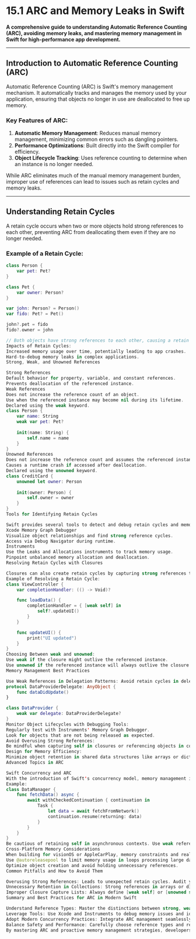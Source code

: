 # 15.1 ARC and Memory Leaks in Swift

**A comprehensive guide to understanding Automatic Reference Counting (ARC), avoiding memory leaks, and mastering memory management in Swift for high-performance app development.**

---

## Introduction to Automatic Reference Counting (ARC)

Automatic Reference Counting (ARC) is Swift's memory management mechanism. It automatically tracks and manages the memory used by your application, ensuring that objects no longer in use are deallocated to free up memory.

### Key Features of ARC:
1. **Automatic Memory Management**: Reduces manual memory management, minimizing common errors such as dangling pointers.
2. **Performance Optimizations**: Built directly into the Swift compiler for efficiency.
3. **Object Lifecycle Tracking**: Uses reference counting to determine when an instance is no longer needed.

While ARC eliminates much of the manual memory management burden, improper use of references can lead to issues such as retain cycles and memory leaks.

---

## Understanding Retain Cycles

A retain cycle occurs when two or more objects hold strong references to each other, preventing ARC from deallocating them even if they are no longer needed.

### Example of a Retain Cycle:
```swift
class Person {
    var pet: Pet?
}

class Pet {
    var owner: Person?
}

var john: Person? = Person()
var fido: Pet? = Pet()

john?.pet = fido
fido?.owner = john

// Both objects have strong references to each other, causing a retain cycle.
Impacts of Retain Cycles:
Increased memory usage over time, potentially leading to app crashes.
Hard-to-debug memory leaks in complex applications.
Strong, Weak, and Unowned References

Strong References
Default behavior for property, variable, and constant references.
Prevents deallocation of the referenced instance.
Weak References
Does not increase the reference count of an object.
Use when the referenced instance may become nil during its lifetime.
Declared using the weak keyword.
class Person {
    var name: String
    weak var pet: Pet?
    
    init(name: String) {
        self.name = name
    }
}
Unowned References
Does not increase the reference count and assumes the referenced instance will never become nil.
Causes a runtime crash if accessed after deallocation.
Declared using the unowned keyword.
class CreditCard {
    unowned let owner: Person
    
    init(owner: Person) {
        self.owner = owner
    }
}
Tools for Identifying Retain Cycles

Swift provides several tools to detect and debug retain cycles and memory leaks:
Xcode Memory Graph Debugger
Visualize object relationships and find strong reference cycles.
Access via Debug Navigator during runtime.
Instruments
Use the Leaks and Allocations instruments to track memory usage.
Pinpoint unbalanced memory allocation and deallocation.
Resolving Retain Cycles with Closures

Closures can also create retain cycles by capturing strong references to self. To resolve this, use [weak self] or [unowned self] in closure capture lists.
Example of Resolving a Retain Cycle:
class ViewController {
    var completionHandler: (() -> Void)?

    func loadData() {
        completionHandler = { [weak self] in
            self?.updateUI()
        }
    }

    func updateUI() {
        print("UI updated")
    }
}
Choosing Between weak and unowned:
Use weak if the closure might outlive the referenced instance.
Use unowned if the referenced instance will always outlive the closure.
Memory Management Best Practices

Use Weak References in Delegation Patterns: Avoid retain cycles in delegate relationships by declaring delegates as weak.
protocol DataProviderDelegate: AnyObject {
    func dataDidUpdate()
}

class DataProvider {
    weak var delegate: DataProviderDelegate?
}
Monitor Object Lifecycles with Debugging Tools:
Regularly test with Instruments' Memory Graph Debugger.
Look for objects that are not being released as expected.
Avoid Overusing Strong References:
Be mindful when capturing self in closures or referencing objects in collections.
Design for Memory Efficiency:
Minimize object retention in shared data structures like arrays or dictionaries.
Advanced Topics in ARC

Swift Concurrency and ARC
With the introduction of Swift's concurrency model, memory management integrates tightly with Task and async/await patterns. Swift automatically manages the lifetimes of tasks and their associated closures.
Example:
class DataManager {
    func fetchData() async {
        await withCheckedContinuation { continuation in
            Task {
                let data = await fetchFromNetwork()
                continuation.resume(returning: data)
            }
        }
    }
}
Be cautious of retaining self in asynchronous contexts. Use weak references where applicable.
Cross-Platform Memory Considerations
When building for visionOS or AppleCarPlay, memory constraints and real-time performance requirements demand careful management:
Use @autoreleasepool to limit memory usage in loops processing large datasets.
Optimize object creation and avoid holding unnecessary references.
Common Pitfalls and How to Avoid Them

Overusing Strong References: Leads to unexpected retain cycles. Audit your codebase regularly for such patterns.
Unnecessary Retention in Collections: Strong references in arrays or dictionaries can prolong object lifetimes. Use NSPointerArray or weak references for such cases.
Improper Closure Capture Lists: Always define [weak self] or [unowned self] when closures reference their enclosing instance.
Summary and Best Practices for ARC in Modern Swift

Understand Reference Types: Master the distinctions between strong, weak, and unowned references to design efficient and error-free memory management.
Leverage Tools: Use Xcode and Instruments to debug memory issues and identify leaks.
Adopt Modern Concurrency Practices: Integrate ARC management seamlessly with Swift's concurrency model.
Balance Safety and Performance: Carefully choose reference types and resolve retain cycles promptly.
By mastering ARC and proactive memory management strategies, developers can build high-performance apps optimized for Swift's modern ecosystem across macOS, iOS, visionOS, and beyond.
